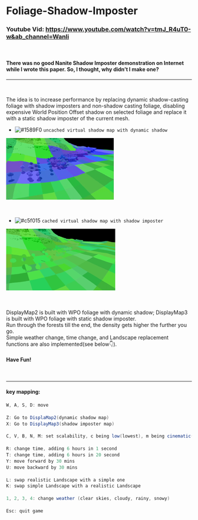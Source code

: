 # Foliage-Shadow-Imposter

### Youtube Vid: https://www.youtube.com/watch?v=tmJ_R4uT0-w&ab_channel=Wanli

<br />

#### There was no good Nanite Shadow Imposter demonstration on Internet while l wrote this paper. So, l thought, why didn’t l make one? 
---

<br />

The idea is to increase performance by replacing dynamic shadow-casting foliage with shadow imposters and non-shadow casting foliage, disabling expensive World Position Offset shadow on selected foliage and replace it with a static shadow imposter of the current mesh.

- ![#1589F0](https://via.placeholder.com/15/1589F0/000000?text=+) `uncached virtual shadow map with dynamic shadow`

![uncached virtual shadow map with shadow imposter](https://raw.githubusercontent.com/One1ee/MyGarage/main/delemete1.png)

<br />

- ![#c5f015](https://via.placeholder.com/15/c5f015/000000?text=+) `cached virtual shadow map with shadow imposter`

![cached virtual shadow map with shadow imposter](https://raw.githubusercontent.com/One1ee/MyGarage/main/deleteme2.png)

<br />
<br />
DisplayMap2 is built with WPO foliage with dynamic shadow; DisplayMap3 is built with WPO foliage with static shadow imposter.<br />
Run through the forests till the end, the density gets higher the further you go. <br />
Simple weather change, time change, and Landscape replacement functions are also implemented(see below👇).

#### Have Fun!

<br />

---
#### key mapping:
```java
W, A, S, D: move

Z: Go to DisplaMap2(dynamic shadow map)
X: Go to DisplayMap3(shadow imposter map)

C, V, B, N, M: set scalability, c being low(lowest), m being cinematic(highest)

R: change time, adding 6 hours in 1 second
T: change time, adding 6 hours in 20 second
Y: move forward by 30 mins
U: move backward by 30 mins

L: swap realistic Landscape with a simple one
K: swap simple Landscape with a realistic Landscape

1, 2, 3, 4: change weather (clear skies, cloudy, rainy, snowy)

Esc: quit game
```

<br />

